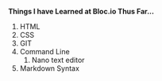 **Things I have Learned at Bloc.io Thus Far...**

1. HTML
1. CSS
1. GIT
1. Command Line
    1. Nano text editor
1. Markdown Syntax
